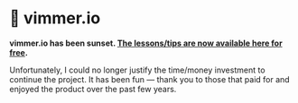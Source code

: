 # 🌅 vimmer.io

**vimmer.io has been sunset. [The lessons/tips are now available here for
free](https://github.com/vimmer-io/vimmer.io).**

Unfortunately, I could no longer justify the time/money investment to continue
the project. It has been fun — thank you to those that paid for and enjoyed the
product over the past few years.

